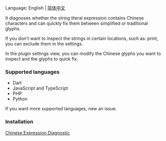 Language: English | [简体中文](./README_zh.md)

It diagnoses whether the string literal expression contains Chinese characters and can quickly fix them between simplified or traditional glyphs.

If you don't want to inspect the strings in certain locations, such as: print, you can exclude them in the settings.

In the plugin settings view, you can modify the Chinese glyphs you want to inspect and the glyphs to quick fix.

### Supported languages

- Dart
- JavaScript and TypeScript
- PHP
- Python

If you want more supported languages, new an issue.

### Installation

[Chinese Expression Diagnostic](https://marketplace.visualstudio.com/items?itemName=amlzq.csle-diagnostic)
